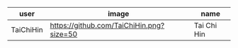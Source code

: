 | user | image | name |
| --- | --- | --- |
| TaiChiHin | https://github.com/TaiChiHin.png?size=50 | Tai Chi Hin |

